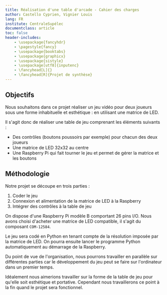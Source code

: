 ```yaml
---
title: Réalisation d'une table d'arcade - Cahier des charges
author: Castello Cyprien, Vignier Louis
lang: FR
institute: CentraleSupélec
documentclass: article
toc: false
header-includes:
    - \usepackage{fancyhdr}
    - \pagestyle{fancy}
    - \usepackage{booktabs}
    - \usepackage{graphicx}
    - \usepackage{sistyle}
    - \usepackage[utf8]{inputenc} 
    - \fancyhead[L]{}
    - \fancyhead[R]{Projet de synthèse}
---
```


## Objectifs

Nous souhaitons dans ce projet réaliser un jeu vidéo pour deux joueurs sous une forme inhabituelle et esthétique : en utilisant une matrice de LED.

Il s'agit donc de réaliser une table de jeu comprenant les éléments suivants :

- Des contrôles (boutons poussoirs par exemple) pour chacun des deux joueurs
- Une matrice de LED 32x32 au centre
- Une Raspberry Pi qui fait tourner le jeu et permet de gérer la matrice et les boutons

## Méthodologie

Notre projet se découpe en trois parties :

1. Coder le jeu
2. Connexion et alimentation de la matrice de LED à la Raspberry
3. Intégrer des contrôles à la table de jeu

On dispose d'une Raspberry Pi modèle B comportant 26 pins I/O. Nous avons choisi d'acheter une matrice de LED compatible, il s'agit du composant `COM-12584`.

Le jeu sera codé en Python en tenant compte de la résolution imposée par la matrice de LED. On pourra ensuite lancer le programme Python automatiquement au démarrage de la Raspberry.

Du point de vue de l'organisation, nous pourrons travailler en parallèle sur différentes parties car le développement du jeu peut se faire sur l'ordinateur dans un premier temps.

Idéalement nous aimerions travailler sur la forme de la table de jeu pour qu'elle soit esthétique et portative. Cependant nous travaillerons ce point à la fin quand le projet sera fonctionnel.